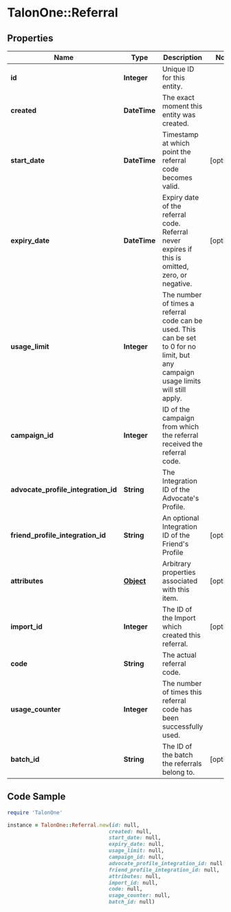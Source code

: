 # TalonOne::Referral

## Properties

Name | Type | Description | Notes
------------ | ------------- | ------------- | -------------
**id** | **Integer** | Unique ID for this entity. | 
**created** | **DateTime** | The exact moment this entity was created. | 
**start_date** | **DateTime** | Timestamp at which point the referral code becomes valid. | [optional] 
**expiry_date** | **DateTime** | Expiry date of the referral code. Referral never expires if this is omitted, zero, or negative. | [optional] 
**usage_limit** | **Integer** | The number of times a referral code can be used. This can be set to 0 for no limit, but any campaign usage limits will still apply.  | 
**campaign_id** | **Integer** | ID of the campaign from which the referral received the referral code. | 
**advocate_profile_integration_id** | **String** | The Integration ID of the Advocate&#39;s Profile. | 
**friend_profile_integration_id** | **String** | An optional Integration ID of the Friend&#39;s Profile | [optional] 
**attributes** | [**Object**](.md) | Arbitrary properties associated with this item. | [optional] 
**import_id** | **Integer** | The ID of the Import which created this referral. | [optional] 
**code** | **String** | The actual referral code. | 
**usage_counter** | **Integer** | The number of times this referral code has been successfully used. | 
**batch_id** | **String** | The ID of the batch the referrals belong to. | [optional] 

## Code Sample

```ruby
require 'TalonOne'

instance = TalonOne::Referral.new(id: null,
                                 created: null,
                                 start_date: null,
                                 expiry_date: null,
                                 usage_limit: null,
                                 campaign_id: null,
                                 advocate_profile_integration_id: null,
                                 friend_profile_integration_id: null,
                                 attributes: null,
                                 import_id: null,
                                 code: null,
                                 usage_counter: null,
                                 batch_id: null)
```


